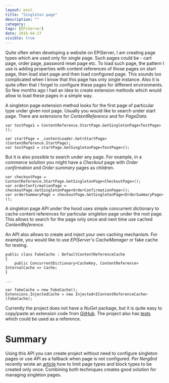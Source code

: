 ```yaml
---
layout: post
title: "Singleton page"
description: ""
category:
tags: [EPiServer]
date: 2016-04-27
visible: true
---
```

<p class="lead">
Quite often when developing a website on EPiServer, I am creating page types which are used only for single page. Such pages could be - cart page, order page, password reset page etc. To load such page, the pattern I use is adding properties with content references of those pages on start page, then load start page and then load configured page. This sounds too complicated when I know that this page has only single instance. Also it is quite often that I forget to configure these pages for different environments. So few months ago I had an idea to create extension methods which would allow to load these pages in a simple way.
</p>

A singleton page extension method looks for the first page of particular type under given root page. Usually you would like to search under start page. There are extensions for _ContentReference_ and for _PageData_.

```
var testPage1 = ContentReference.StartPage.GetSingletonPage<TestPage>();

var startPage = _contentLoader.Get<StartPage>(ContentReference.StartPage);
var testPage2 = startPage.GetSingletonPage<TestPage>();
```

But it is also possible to search under any page. For example, in a commerce solution you might have a _Checkout_ page with _Order confirmation_ and _Order summary_ pages as children.

```
var checkoutPage = ContentReference.StartPage.GetSingletonPage<CheckoutPage>();
var orderConfirmationPage = checkoutPage.GetSingletonPage<OrderConfirmationPage>();
var orderSummaryPage = checkoutPage.GetSingletonPage<OrderSummaryPage>();
```
A singleton page API under the hood uses simple concurrent dictionary to cache content references for particular singleton page under the root page.  This allows to search for the page only once and next time use cached _ContentReference_.

An API also allows to create and inject your own caching mechanism. For example, you would like to use _EPiServer's CacheManager_ or fake cache for testing.

```
public class FakeCache : DefaultContentReferenceCache
{
    public ConcurrentDictionary<CacheKey, ContentReference> InternalCache => Cache;
}

...

var fakeCache = new FakeCache();
Extensions.InjectedCache = new Injected<IContentReferenceCache>(fakeCache);
```

Currently the project does not have a _NuGet_ package, but it is quite easy to copy/paste an extension code from [GitHub](https://github.com/marisks/SingletonPage). The project also has [tests](https://github.com/marisks/SingletonPage/tree/master/src/SingletonPage.Tests) which could be used as a reference.

# Summary

Using this API you can create project without need to configure singleton pages or use API as a fallback when page is not configured. _Per Nergård_ recently wrote an [article](http://world.episerver.com/blogs/Per-Nergard/Dates/2016/4/limit-block-and-page-types-to-be-created-only-once-updated/) how to limit page types and block types to be created only once. Combining both techniques creates good solution for managing singleton pages.
